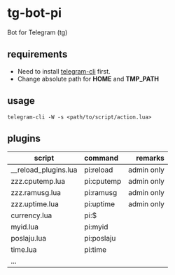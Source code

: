 # tg-bot-pi
Bot for Telegram (tg)

## requirements
* Need to install [telegram-cli](https://github.com/vysheng/tg) first.
* Change absolute path for **HOME** and **TMP_PATH**

## usage
```
telegram-cli -W -s <path/to/script/action.lua>
```

## plugins
| script      | command           | remarks  |
| ------------- |:----------------| -----:|
| __reload_plugins.lua | pi:reload | admin only |
| zzz.cputemp.lua     | pi:cputemp | admin only |
| zzz.ramusg.lua     | pi:ramusg | admin only |
| zzz.uptime.lua | pi:uptime | admin only |
| currency.lua | pi:$ | |
| myid.lua | pi:myid | |
| poslaju.lua | pi:poslaju | |
| time.lua | pi:time | |
| ... | | |
